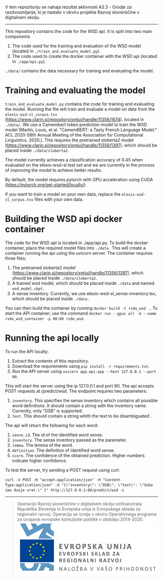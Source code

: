 V tem repozitoriju se nahaja rezultat aktivnosti A3.3 - Orodje za razdvoumljanje, ki je nastalo v okviru projekta Razvoj slovenščine v digitalnem okolju.

---

This repository contains the code for the WSD api. It is split into two main components

1. The code used for the training and evaluation of the WSD model (located in `./train_and_evaluate_model.py`).
2. The code used to create the docker container with the WSD api (located in `./app/api.py`).

`./data/` contains the data necessary for training and evaluating the model.

# Training and evaluating the model
`train_and_evaluate_model.py` contains the code for training and evaluating the model. Running the file will train and evaluate a model on data from the `elexis-wsd-sl_corpus.tsv` (https://www.clarin.si/repository/xmlui/handle/11356/1674), located in `./data/`. We use a Camembert token prediction model to train the WSD model (Martin, Louis, et al. "CamemBERT: a Tasty French Language Model." ACL 2020-58th Annual Meeting of the Association for Computational Linguistics. 2020.). This requires the pretrained sloberta2 model (https://www.clarin.si/repository/xmlui/handle/11356/1397), which should be placed inside `./data/sloberta2`.

The model currently achieves a classification accuracy of 0.45 when evaluated on the elexis-wsd-sl test set and we are currently in the process of improving the model to achieve better results.

By default, the model requires pytorch with GPU acceleration using CUDA (https://pytorch.org/get-started/locally/).

If you want to train a model on your own data, replace the `elexis-wsd-sl_corpus.tsv` files with your own data.

# Building the WSD api docker container
The code for the WSD api is located in ./app/api.py. To build the docker container, place the required model files into `./data.` This will create a container running the api using the uvicorn server. The container requires three files:
	
1. The pretrained sloberta2 model (https://www.clarin.si/repository/xmlui/handle/11356/1397), which should be placed inside `./data/sloberta2.`
2. A trained wsd model, which should be placed inside `./data` and named `wsd_model.ckpt.`
3. A sense inventory. Currently, we use elexis-wsd-sl_sense-inventory.tsv, which should be placed inside `./data.`

You can then build the container by running `docker build -t rsdo_wsd .`.  To start the API container, use the command `docker run --gpus all -d --name rsdo_wsd_container -p 80:80 rsdo_wsd`.

# Running the api locally
To run the API locally: 

1. Extract the contents of this repository.
2. Download the requirements using `pip install -r requirements.txt`.
3. Run the API server using `uvicorn app.api:app --host 127.0.0.1 --port 80`.

This will start the server using the ip 127.0.0.1 and port 80. The api accepts POST requests at /predict/wsd. The endpoint requires two parameters:

1. `inventory`. This specifies the sense inventory which contains all possible word definitions. It should contain a string with the inventory name.  Currently, only "DSB" is supported.
2. `text`. This should contain a string whith the text to be disambiguated .

The api will return the following for each word:

1. `sense_id`. The id of the identified word sense.
2. `inventory`. The sense inventory passed as the parameter.
3. `lemma`. The lemma of the word.
4. `definition`. The definition of identified word sense.
5. `score`. The confidence of the obtained prediction. Higher numbers indicate higher confidence.

To test the server, try sending a POST request using curl:

`curl -X POST -H "accept:application/json" -H "Content-Type:application/json" -d "{\"inventory\": \"DSB\", \"text\": \"Soba ima dvoje vrat.\" }" http://127.0.0.1:80/predict/wsd -L`



---
> Operacijo Razvoj slovenščine v digitalnem okolju sofinancirata Republika Slovenija in Evropska unija iz Evropskega sklada za regionalni razvoj. Operacija se izvaja v okviru Operativnega programa za izvajanje evropske kohezijske politike v obdobju 2014-2020. 
> ![RSDO](https://github.com/RSDO-DS3/RSDO-wsd/blob/main/Logo_EKP_sklad_za_regionalni_razvoj_SLO_slogan.jpg?raw=true)
